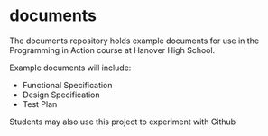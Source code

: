 documents
=========

The documents repository holds example documents for use in the Programming in Action course at Hanover High School.

Example documents will include:

* Functional Specification
* Design Specification
* Test Plan

Students may also use this project to experiment with Github
